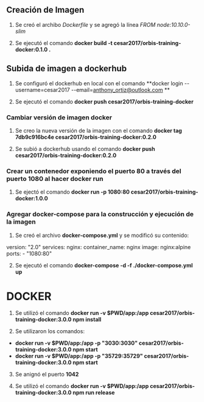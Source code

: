 ## Creación de Imagen

1. Se creó el archibo *Dockerfile* y se agregó la línea *FROM node:10.10.0-slim*

2. Se ejecutó el comando **docker build -t cesar2017/orbis-training-docker:0.1.0 .**

## Subida de imagen a dockerhub

1. Se configuró el dockerhub en local con el comando **docker login --username=cesar2017 --email=anthony_ortiz@outlook.com **

2. Se ejecutó el comando **docker push cesar2017/orbis-training-docker**

### Cambiar versión de imagen docker

1. Se creo la nueva versión de la imagen con el comando **docker tag 7db9c916bc4e cesar2017/orbis-training-docker:0.2.0**

2. Se subió a dockerhub usando el comando **docker push cesar2017/orbis-training-docker:0.2.0**

### Crear un contenedor exponiendo el puerto 80 a través del puerto 1080 al hacer docker run

1. Se ejectó el comando **docker run -p 1080:80 cesar2017/orbis-training-docker:1.0.0**


### Agregar docker-compose para la construcción y ejecución de la imagen

1. Se creó el archivo **docker-compose.yml** y se modificó su contenido:

version: "2.0"
services:
   nginx:
     container_name: nginx
     image: nginx:alpine
     ports:
       - "1080:80"

2. Se ejecutó el comando **docker-compose -d -f ./docker-compose.yml up**

# DOCKER

1. Se utilizó el comando **docker run -v $PWD/app:/app  cesar2017/orbis-training-docker:3.0.0 npm install**

2. Se utilizaron los comandos:

 - **docker run -v $PWD/app:/app  -p "3030:3030" cesar2017/orbis-training-docker:3.0.0 npm start**
 - **docker run -v $PWD/app:/app  -p "35729:35729" cesar2017/orbis-training-docker:3.0.0 npm start**

 3. Se anignó el puerto **1042**

 4. Se utilizó el comando **docker run -v $PWD/app:/app cesar2017/orbis-training-docker:3.0.0 npm run release**